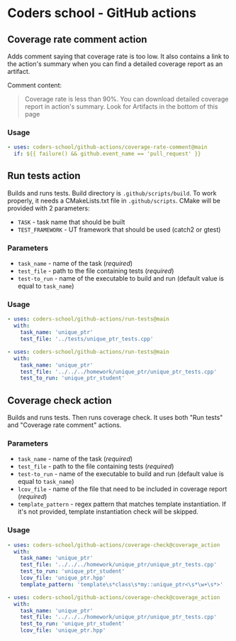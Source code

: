 # Coders school - GitHub actions

## Coverage rate comment action
Adds comment saying that coverage rate is too low.
It also contains a link to the action's summary when you can find a detailed coverage report as an artifact.

Comment content:
> Coverage rate is less than 90%. You can download detailed coverage report in action's summary. Look for Artifacts in the bottom of this page

### Usage
```yaml
- uses: coders-school/github-actions/coverage-rate-comment@main
  if: ${{ failure() && github.event_name == 'pull_request' }}
```

## Run tests action
Builds and runs tests.
Build directory is `.github/scripts/build`.
To work properly, it needs a CMakeLists.txt file in `.github/scripts`.
CMake will be provided with 2 parameters:
- `TASK` - task name that should be built
- `TEST_FRAMEWORK` - UT framework that should be used (catch2 or gtest)

### Parameters
- `task_name` - name of the task (*required*)
- `test_file` - path to the file containing tests (*required*)
- `test-to_run` - name of the executable to build and run (default value is equal to `task_name`)

### Usage
```yaml
- uses: coders-school/github-actions/run-tests@main
  with:
    task_name: 'unique_ptr'
    test_file: '../tests/unique_ptr_tests.cpp'
```

```yaml
- uses: coders-school/github-actions/run-tests@main
  with:
    task_name: 'unique_ptr'
    test_file: '../../../homework/unique_ptr/unique_ptr_tests.cpp'
    test_to_run: 'unique_ptr_student'
```

## Coverage check action
Builds and runs tests.
Then runs coverage check.
It uses both "Run tests" and "Coverage rate comment" actions.

### Parameters
- `task_name` - name of the task (*required*)
- `test_file` - path to the file containing tests (*required*)
- `test-to_run` - name of the executable to build and run (default value is equal to `task_name`)
- `lcov_file` - name of the file that need to be included in coverage report (*required*)
- `template_pattern` - regex pattern that matches template instantiation. If it's not provided, template instantiation check will be skipped.

### Usage
```yaml
- uses: coders-school/github-actions/coverage-check@coverage_action
  with:
    task_name: 'unique_ptr'
    test_file: '../../../homework/unique_ptr/unique_ptr_tests.cpp'
    test_to_run: 'unique_ptr_student'
    lcov_file: 'unique_ptr.hpp'
    template_pattern: 'template\s*class\s*my::unique_ptr<\s*\w+\s*>'
```

```yaml
- uses: coders-school/github-actions/coverage-check@coverage_action
  with:
    task_name: 'unique_ptr'
    test_file: '../../../homework/unique_ptr/unique_ptr_tests.cpp'
    test_to_run: 'unique_ptr_student'
    lcov_file: 'unique_ptr.hpp'
```
